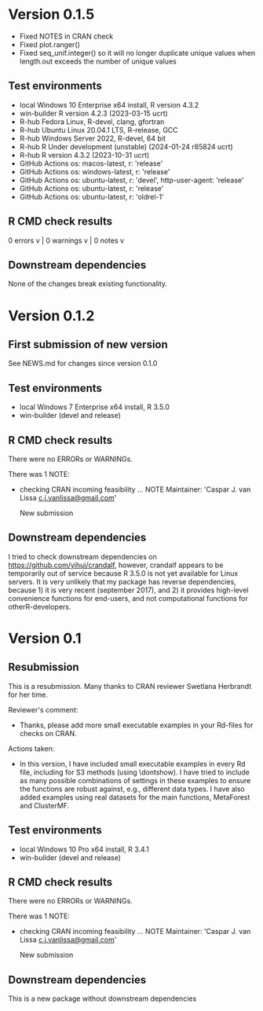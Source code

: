 # Version 0.1.5

* Fixed NOTES in CRAN check
* Fixed plot.ranger()
* Fixed seq_unif.integer() so it will no longer duplicate unique values when
  length.out exceeds the number of unique values

## Test environments

* local Windows 10 Enterprise x64 install, R version 4.3.2
* win-builder R version 4.2.3 (2023-03-15 ucrt)
* R-hub Fedora Linux, R-devel, clang, gfortran
* R-hub Ubuntu Linux 20.04.1 LTS, R-release, GCC
* R-hub Windows Server 2022, R-devel, 64 bit
* R-hub R Under development (unstable) (2024-01-24 r85824 ucrt)
* R-hub R version 4.3.2 (2023-10-31 ucrt)
* GitHub Actions os: macos-latest,   r: 'release'
* GitHub Actions os: windows-latest, r: 'release'
* GitHub Actions os: ubuntu-latest,   r: 'devel', http-user-agent: 'release'
* GitHub Actions os: ubuntu-latest,   r: 'release'
* GitHub Actions os: ubuntu-latest,   r: 'oldrel-1'

## R CMD check results

0 errors v | 0 warnings v | 0 notes v

## Downstream dependencies

None of the changes break existing functionality.

# Version 0.1.2

## First submission of new version
See NEWS.md for changes since version 0.1.0

## Test environments
* local Windows 7 Enterprise x64 install, R 3.5.0
* win-builder (devel and release)

## R CMD check results
There were no ERRORs or WARNINGs. 

There was 1 NOTE:

* 	checking CRAN incoming feasibility ... NOTE
	Maintainer: 'Caspar J. van Lissa <c.j.vanlissa@gmail.com>'

	New submission

## Downstream dependencies
I tried to check downstream dependencies on https://github.com/yihui/crandalf,
however, crandalf appears to be temporarily out of service because R 3.5.0 is 
not yet available for Linux servers. It is very unlikely that my package has
reverse dependencies, because 1) it is very recent (september 2017), and 2) it
provides high-level convenience functions for end-users, and not computational
functions for otherR-developers.

# Version 0.1

## Resubmission
This is a resubmission. Many thanks to CRAN reviewer Swetlana Herbrandt
for her time.

Reviewer's comment:
* 	Thanks, please add more small executable examples in your Rd-files
	for checks on CRAN.
	
Actions taken:
*	In this version, I have included small executable examples in every Rd file,
	including for S3 methods (using \dontshow).	I have tried to include as many
	possible combinations of settings in these examples to ensure the functions
	are robust against, e.g., different data types. I have also added examples
	using real datasets for the main functions, MetaForest and ClusterMF.


## Test environments
* local Windows 10 Pro x64 install, R 3.4.1
* win-builder (devel and release)

## R CMD check results
There were no ERRORs or WARNINGs. 

There was 1 NOTE:

* 	checking CRAN incoming feasibility ... NOTE
	Maintainer: 'Caspar J. van Lissa <c.j.vanlissa@gmail.com>'

	New submission

## Downstream dependencies
This is a new package without downstream dependencies
